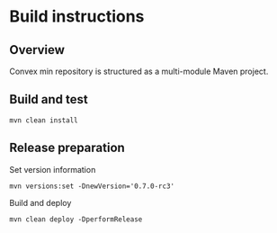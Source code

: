 # Build instructions

## Overview

Convex min repository is structured as a multi-module Maven project.

## Build and test

```
mvn clean install
```

## Release preparation

Set version information

```
mvn versions:set -DnewVersion='0.7.0-rc3'
```

Build and deploy

```
mvn clean deploy -DperformRelease
```